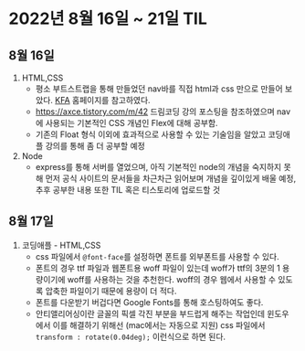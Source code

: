 # 2022년 8월 16일 ~ 21일 TIL
## 8월 16일
1. HTML,CSS
    - 평소 부트스트랩을 통해 만들었던 nav바를 직접 html과 css 만으로 만들어 보았다. [KFA](https://www.kfa.or.kr/) 홈페이지를 참고하였다.
    - https://axce.tistory.com/m/42 드림코딩 강의 포스팅을 참조하였으며 nav에 사용되는 기본적인 CSS 개념인 Flex에 대해 공부함.
    - 기존의 Float 형식 이외에 효과적으로 사용할 수 있는 기술임을 알았고 코딩애플 강의를 통해 좀 더 공부할 예정
2. Node
    - express를 통해 서버를 열었으며, 아직 기본적인 node의 개념을 숙지하지 못해 먼저 공식 사이트의 문서들을 차근차근 읽어보며 개념을 깊이있게 배울 예정, 추후 공부한 내용 또한 TIL 혹은 티스토리에 업로드할 것

## 8월 17일
1. 코딩애플 - HTML,CSS
    - css 파일에서 ```@font-face```를 설정하면 폰트를 외부폰트를 사용할 수 있다.
    - 폰트의 경우 ttf 파일과 웹폰트용 woff 파일이 있는데 woff가 ttf의 3분의 1 용량이기에 woff를 사용하는 것을 추천한다. woff의 경우 웹에서 사용할 수 있도록 압축한 파일이기 때문에 용량이 더 적다.
    - 폰트를 다운받기 버겁다면 Google Fonts를 통해 호스팅하여도 좋다.
    - 안티앨리어싱이란 글꼴의 픽셀 각진 부분을 부드럽게 해주는 작업인데 윈도우에서 이를 해결하기 위해선 (mac에서는 자동으로 지원) css 파일에서 ```transform : rotate(0.04deg);``` 이런식으로 하면 된다.